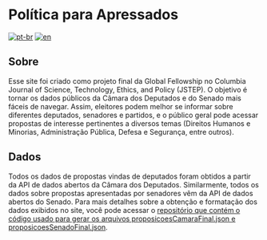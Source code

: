 # Política para Apressados

[![pt-br](https://img.shields.io/badge/lang-pt--br-green.svg)](https://github.com/Lua-sketch/politica_para_apressados/blob/main/README.md)
[![en](https://img.shields.io/badge/lang-en-red.svg)](https://github.com/Lua-sketch/politica_para_apressados/blob/main/README.en.md)

## Sobre
Esse site foi criado como projeto final da Global Fellowship no Columbia Journal of Science, Technology, Ethics, and Policy (JSTEP). O objetivo é tornar os dados públicos da Câmara dos Deputados e do Senado mais fáceis de navegar. Assim, eleitores podem melhor se informar sobre diferentes deputados, senadores e partidos, e o público geral pode acessar propostas de interesse pertinentes a diversos temas (Direitos Humanos e Minorias, Administração Pública, Defesa e Segurança, entre outros).

## Dados
Todos os dados de propostas vindas de deputados foram obtidos a partir da API de dados abertos da Câmara dos Deputados. Similarmente, todos os dados sobre propostas apresentadas por senadores vêm da API de dados abertos do Senado. Para mais detalhes sobre a obtenção e formatação dos dados exibidos no site, você pode acessar o [repositório que contém o código usado para gerar os arquivos proposicoesCamaraFinal.json e proposicoesSenadoFinal.json](https://github.com/Lua-sketch/dados_politica_para_apressados).
